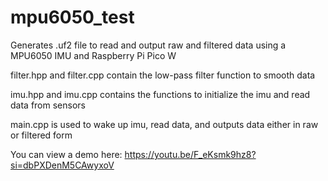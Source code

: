 # mpu6050_test
Generates .uf2 file to read and output raw and filtered data using a MPU6050 IMU  and Raspberry Pi Pico W

filter.hpp and filter.cpp contain the low-pass filter function to smooth data

imu.hpp and imu.cpp contains the functions to initialize the imu and read data from sensors

main.cpp is used to wake up imu, read data, and outputs data either in raw or filtered form

You can view a demo here: https://youtu.be/F_eKsmk9hz8?si=dbPXDenM5CAwyxoV 
